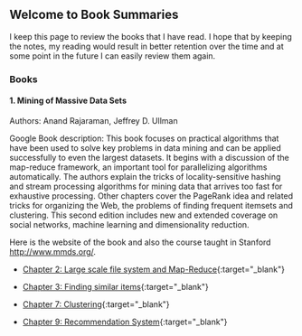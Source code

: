 ## Welcome to Book Summaries

I keep this page to review the books that I have read. I hope that by keeping the notes, my reading would result in better retention over the time and at some point in the future I can easily review them again. 

### Books
#### 1. Mining of Massive Data Sets 
Authors: Anand Rajaraman, Jeffrey D. Ullman

Google Book description: This book focuses on practical algorithms that have been used to solve key problems in data mining and can be applied successfully to even the largest datasets. It begins with a discussion of the map-reduce framework, an important tool for parallelizing algorithms automatically. The authors explain the tricks of locality-sensitive hashing and stream processing algorithms for mining data that arrives too fast for exhaustive processing. Other chapters cover the PageRank idea and related tricks for organizing the Web, the problems of finding frequent itemsets and clustering. This second edition includes new and extended coverage on social networks, machine learning and dimensionality reduction.

Here is the website of the book and also the course taught in Stanford http://www.mmds.org/. 

- [Chapter 2: Large scale file system and Map-Reduce](http://nbviewer.jupyter.org/github/Dinh-Hung-Tu/book-summaries/blob/master/mining-of-massive-datasets/Chapter_2_Large_Scale_File_Systems_and_Map_Reduce.ipynb){:target="_blank"}

- [Chapter 3: Finding similar items](http://nbviewer.jupyter.org/github/Dinh-Hung-Tu/book-summaries/blob/master/mining-of-massive-datasets/Chapter_3_Similar_Items.ipynb){:target="_blank"}

- [Chapter 7: Clustering](http://nbviewer.jupyter.org/github/Dinh-Hung-Tu/book-summaries/blob/master/mining-of-massive-datasets/Chapter_7_Clustering.ipynb){:target="_blank"}

- [Chapter 9: Recommendation System](http://nbviewer.jupyter.org/github/Dinh-Hung-Tu/book-summaries/blob/master/mining-of-massive-datasets/Chapter_9_Recommendation_System.ipynb){:target="_blank"}
